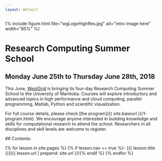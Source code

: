 ```yaml
---
layout: default
---
```


{% include figure.html file="wgLogoHighRes.jpg" alt="intro image here" width="85%" %}

# Research Computing Summer School

## Monday June 25th to Thursday June 28th, 2018

This June, [WestGrid](https://www.westgrid.ca) is bringing its four-day Research Computing Summer School
to the University of Manitoba. Courses will explore introductory and advanced topics in high performance
and cloud computing, parallel programming, Matlab, Python and scientific visualization.

For full course details, please check [the program]({{ site.baseurl }}/1-program.html). We encourage
anyone interested in building knowledge and skills for computational research to attend the
school. Researchers in all disciplines and skill levels are welcome to register.

<div class="toc" markdown="1">
## Contents:

{% for lesson in site.pages %}
{% if lesson.nav == true %}- [{{ lesson.title }}]({{ lesson.url | prepend: site.url }}){% endif %}
{% endfor %}
</div>
